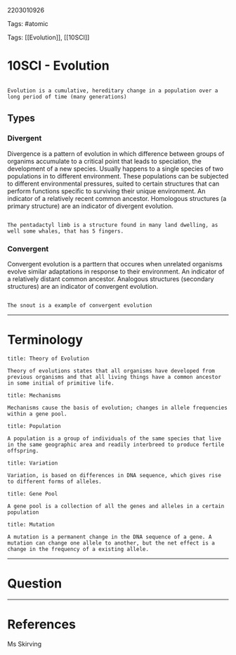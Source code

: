 2203010926

Tags: #atomic

Tags: [[Evolution]], [[10SCI]]

# 10SCI - Evolution
```ad-Definition

Evolution is a cumulative, hereditary change in a population over a long period of time (many generations)

```
## Types
### Divergent
Divergence is a pattern of evolution in which difference between groups of organims accumulate to a critical point that leads to speciation, the development of a new species.
Usually happens to a single species of two populations in to different environment.
These populations can be subjected to different environmental pressures, suited to certain structures that can perform functions specific to surviving their unique environment.
An indicator of a relatively recent common ancestor.
Homologous structures (a primary structure) are an indicator of divergent evolution.
```ad-example

The pentadactyl limb is a structure found in many land dwelling, as well some whales, that has 5 fingers.

```
### Convergent
Convergent evolution is a parttern that occures when unrelated organisms evolve similar adaptations in response to their environment.
An indicator of a relatively distant common ancestor.
Analogous structures (secondary structures) are an indicator of convergent evolution.
```ad-example

The snout is a example of convergent evolution 

```


---
# Terminology
```ad-Definition
title: Theory of Evolution

Theory of evolutions states that all organisms have developed from previous organisms and that all living things have a common ancestor in some initial of primitive life.

```
```ad-Definition
title: Mechanisms

Mechanisms cause the basis of evolution; changes in allele frequencies within a gene pool.

```
```ad-Definition
title: Population

A population is a group of individuals of the same species that live in the same geographic area and readily interbreed to produce fertile offspring.

```
```ad-Definition
title: Variation

Variation, is based on differences in DNA sequence, which gives rise to different forms of alleles.

```
```ad-Definition
title: Gene Pool

A gene pool is a collection of all the genes and alleles in a certain population

```
```ad-Definition
title: Mutation

A mutation is a permanent change in the DNA sequence of a gene. A mutation can change one allele to another, but the net effect is a change in the frequency of a existing allele.

```


---
# Question


---
# References
Ms Skirving